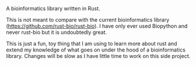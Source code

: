 A bioinformatics library written in Rust.

This is not meant to compare with the current bioinformatics library (https://github.com/rust-bio/rust-bio). I have only ever used Biopython and never rust-bio but it is undoubtedly great.

This is just a fun, toy thing that I am using to learn more about rust and extend my knowledge of what goes on under the hood of a bioinformatics library. Changes will be slow as I have little time to work on this side project.
